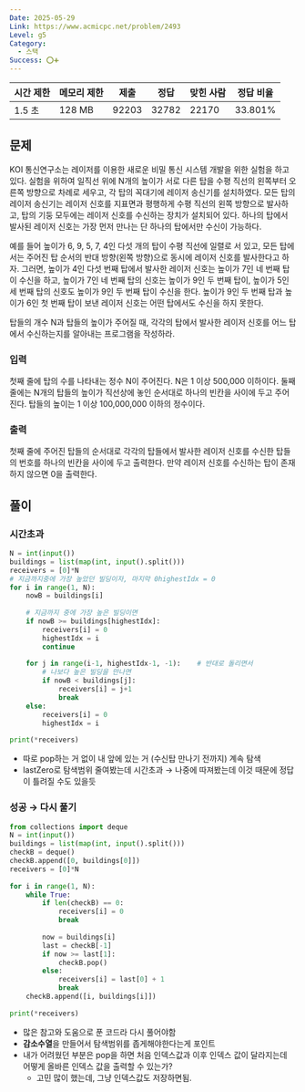 ```yaml
---
Date: 2025-05-29
Link: https://www.acmicpc.net/problem/2493
Level: g5
Category:
  - 스택
Success: ⭕➕
---
```

| 시간 제한 | 메모리 제한 | 제출    | 정답    | 맞힌 사람 | 정답 비율   |
| ----- | ------ | ----- | ----- | ----- | ------- |
| 1.5 초 | 128 MB | 92203 | 32782 | 22170 | 33.801% |

## 문제

KOI 통신연구소는 레이저를 이용한 새로운 비밀 통신 시스템 개발을 위한 실험을 하고 있다. 실험을 위하여 일직선 위에 N개의 높이가 서로 다른 탑을 수평 직선의 왼쪽부터 오른쪽 방향으로 차례로 세우고, 각 탑의 꼭대기에 레이저 송신기를 설치하였다. 모든 탑의 레이저 송신기는 레이저 신호를 지표면과 평행하게 수평 직선의 왼쪽 방향으로 발사하고, 탑의 기둥 모두에는 레이저 신호를 수신하는 장치가 설치되어 있다. 하나의 탑에서 발사된 레이저 신호는 가장 먼저 만나는 단 하나의 탑에서만 수신이 가능하다.

예를 들어 높이가 6, 9, 5, 7, 4인 다섯 개의 탑이 수평 직선에 일렬로 서 있고, 모든 탑에서는 주어진 탑 순서의 반대 방향(왼쪽 방향)으로 동시에 레이저 신호를 발사한다고 하자. 그러면, 높이가 4인 다섯 번째 탑에서 발사한 레이저 신호는 높이가 7인 네 번째 탑이 수신을 하고, 높이가 7인 네 번째 탑의 신호는 높이가 9인 두 번째 탑이, 높이가 5인 세 번째 탑의 신호도 높이가 9인 두 번째 탑이 수신을 한다. 높이가 9인 두 번째 탑과 높이가 6인 첫 번째 탑이 보낸 레이저 신호는 어떤 탑에서도 수신을 하지 못한다.

탑들의 개수 N과 탑들의 높이가 주어질 때, 각각의 탑에서 발사한 레이저 신호를 어느 탑에서 수신하는지를 알아내는 프로그램을 작성하라.

### 입력

첫째 줄에 탑의 수를 나타내는 정수 N이 주어진다. N은 1 이상 500,000 이하이다. 둘째 줄에는 N개의 탑들의 높이가 직선상에 놓인 순서대로 하나의 빈칸을 사이에 두고 주어진다. 탑들의 높이는 1 이상 100,000,000 이하의 정수이다.

### 출력

첫째 줄에 주어진 탑들의 순서대로 각각의 탑들에서 발사한 레이저 신호를 수신한 탑들의 번호를 하나의 빈칸을 사이에 두고 출력한다. 만약 레이저 신호를 수신하는 탑이 존재하지 않으면 0을 출력한다.

## 풀이
### 시간초과

```python
N = int(input())  
buildings = list(map(int, input().split()))  
receivers = [0]*N  
# 지금까지중에 가장 높았던 빌딩이자, 마지막 0highestIdx = 0  
for i in range(1, N):  
    nowB = buildings[i]  
  
    # 지금까지 중에 가장 높은 빌딩이면  
    if nowB >= buildings[highestIdx]:  
        receivers[i] = 0  
        highestIdx = i  
        continue  
  
    for j in range(i-1, highestIdx-1, -1):    # 반대로 돌리면서  
        # 나보다 높은 빌딩을 만나면  
        if nowB < buildings[j]:  
            receivers[i] = j+1  
            break  
    else:  
        receivers[i] = 0  
        highestIdx = i  
  
print(*receivers)  
```
- 따로 pop하는 거 없이 내 앞에 있는 거 (수신탑 만나기 전까지) 계속 탐색
- lastZero로 탐색범위 줄여봤는데 시간초과 → 나중에 따져봤는데 이것 때문에 정답이 틀려질 수도 있을듯

### 성공 → 다시 풀기
```python
from collections import deque  
N = int(input())  
buildings = list(map(int, input().split()))  
checkB = deque()  
checkB.append([0, buildings[0]])  
receivers = [0]*N  
  
for i in range(1, N):  
    while True:  
        if len(checkB) == 0:  
            receivers[i] = 0  
            break  
  
        now = buildings[i]  
        last = checkB[-1]  
        if now >= last[1]:  
            checkB.pop()  
        else:  
            receivers[i] = last[0] + 1  
            break  
    checkB.append([i, buildings[i]])  
  
print(*receivers)
```
- 많은 참고와 도움으로 푼 코드라 다시 풀어야함
- **감소수열**을 만들어서 탐색범위를 좁게해야한다는게 포인트
- 내가 어려웠던 부분은 pop을 하면 처음 인덱스값과 이후 인덱스 값이 달라지는데 어떻게 올바른 인덱스 값을 출력할 수 있는가?
	- 고민 많이 했는데, 그냥 인덱스값도 저장하면됨.
